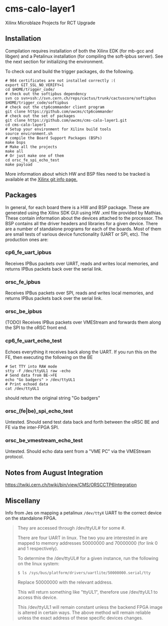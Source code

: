 cms-calo-layer1
===============

Xilinx Microblaze Projects for RCT Upgrade 

Installation
------------

Compilation requires installation of both the Xilinx EDK (for mb-gcc and libgen)
and a Petalinux installation (for compiling the soft-ipbus server).  See the
next section for initializing the environment.

To check out and build the trigger packages, do the following.

```shell
# 904 certificates are not installed correctly :(
export GIT_SSL_NO_VERIFY=1
cd $HOME/trigger_code/
# check out the softipbus dependency
svn co svn+ssh://svn.cern.ch/reps/cactus/trunk/cactuscore/softipbus $HOME/trigger_code/softipbus
# check out the ctp6commander client program
git clone https://github.com/uwcms/ctp6commander
# check out the set of packages
git clone https://github.com/uwcms/cms-calo-layer1.git
cd cms-calo-layer1
# Setup your environment for Xilinx build tools
source environment.sh
# compile the Board Support Packages (BSPs)
make bsps
# Make all the projects
make all
# Or just make one of them
cd orsc_fe_spi_echo_test 
make payload
```

More information about which HW and BSP files need to be tracked is available at the [Xilinx git info page.](http://www.xilinx.com/support/documentation/sw_manuals/xilinx14_4/SDK_Doc/reference/sdk_u_cvs.htm)


Packages
--------

In general, for each board there is a HW and BSP package.  These are generated
using the Xilinx SDK GUI using HW .xml file provided by Mathias.  These contain
information about the devices attached to the processor.  The BSP contains all
the driver headers and libraries for a given device.   There are a number of
standalone programs for each of the boards.   Most of them are small tests of
various device functionality (UART or SPI, etc).  The production ones are:

### cp6_fe_uart_ipbus ###

Receives IPBus packets over UART, reads and writes local memories, and returns
IPBus packets back over the serial link.

### orsc_fe_ipbus ###

Receives IPBus packets over SPI, reads and writes local memories, and returns
IPBus packets back over the serial link.

### orsc_be_ipbus ###

(TODO) Receives IPBus packets over VMEStream and forwards them along the SPI to
the oRSC front end.

### cp6_fe_uart_echo_test ###

Echoes everything it receives back along the UART. If you run this on the FE,
then executing the following on the BE
```
# Set TTY into RAW mode
stty -F /dev/ttyUL1 raw -echo
# Send data from BE->FE
echo "Go badgers" > /dev/ttyUL1
# Print echoed data
cat /dev/ttyUL1
```
should return the original string "Go badgers"


### orsc_(fe|be)_spi_echo_test ###

Untested. Should send test data back and forth between the oRSC BE and FE via
the inter-FPGA SPI.

### orsc_be_vmestream_echo_test ###

Untested. Should echo data sent from a "VME PC" via the VMEStream protocol.

Notes from August Integration
-----------------------------

https://twiki.cern.ch/twiki/bin/view/CMS/ORSCCTP6Integration

Miscellany
----------

Info from Jes on mapping a petalinux ``/dev/ttyX`` UART to the correct device on
the standalone FPGA.

> They are accessed through /dev/ttyUL# for some #.
> 
> There are four UART in linux.  The two you are interested in are mapped to
> memory addresses 50000000 and 70000000 (for link 0 and 1 respectively).
> 
> To determine the /dev/ttyUL# for a given instance, run the following on
> the linux system:
> 
> ``$ ls /sys/bus/platform/drivers/uartlite/50000000.serial/tty``
> 
> Replace 50000000 with the relevant address.
> 
> This will return something like "ttyUL1", therefore use /dev/ttyUL1 to
> access this device.
> 
> This /dev/ttyUL1 will remain constant unless the backend FPGA image is
> altered in certain ways.  The above method will remain reliable unless the
> exact address of these specific devices changes.
